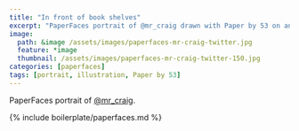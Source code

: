 ```yaml
---
title: "In front of book shelves"
excerpt: "PaperFaces portrait of @mr_craig drawn with Paper by 53 on an iPad."
image: 
  path: &image /assets/images/paperfaces-mr-craig-twitter.jpg 
  feature: *image
  thumbnail: /assets/images/paperfaces-mr-craig-twitter-150.jpg
categories: [paperfaces]
tags: [portrait, illustration, Paper by 53]
---
```


PaperFaces portrait of [@mr_craig](https://twitter.com/mr_craig).

{% include boilerplate/paperfaces.md %}
